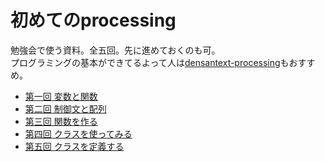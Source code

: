 # 初めてのprocessing
勉強会で使う資料。全五回。先に進めておくのも可。  
プログラミングの基本ができてるよって人は[densantext-processing](https://github.com/knct-densan/densantext-processing)もおすすめ。

* [第一回 変数と関数](第一回.md)
* [第二回 制御文と配列](第二回.md)
* [第三回 関数を作る](第三回.md)
* [第四回 クラスを使ってみる](第四回.md)
* [第五回 クラスを定義する](第五回.md)

